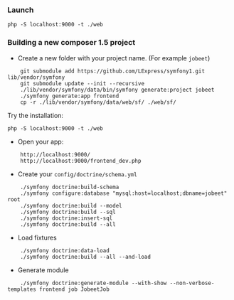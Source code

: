 ### Launch

```
php -S localhost:9000 -t ./web
```

### Building a new composer 1.5 project

- Create a new folder with your project name. (For example `jobeet`)


```
    git submodule add https://github.com/LExpress/symfony1.git lib/vendor/symfony
    git submodule update --init --recursive
    ./lib/vendor/symfony/data/bin/symfony generate:project jobeet
    ./symfony generate:app frontend
    cp -r ./lib/vendor/symfony/data/web/sf/ ./web/sf/
```

Try the installation:

```
php -S localhost:9000 -t ./web
```

- Open your app:

```
    http://localhost:9000/
    http://localhost:9000/frontend_dev.php
```

- Create your `config/doctrine/schema.yml`

```
    ./symfony doctrine:build-schema
    ./symfony configure:database "mysql:host=localhost;dbname=jobeet" root
    ./symfony doctrine:build --model
    ./symfony doctrine:build --sql
    ./symfony doctrine:insert-sql
    ./symfony doctrine:build --all
```

- Load fixtures

```
    ./symfony doctrine:data-load
    ./symfony doctrine:build --all --and-load
```

- Generate module

```
    ./symfony doctrine:generate-module --with-show --non-verbose-templates frontend job JobeetJob
```